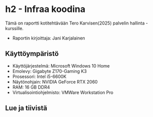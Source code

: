 # h2 - Infraa koodina

Tämä on raportti kotitehtävään Tero Karvisen(2025) palvelin hallinta -kurssille.

-  Raportin kirjoittaja: Jani Karjalainen

## Käyttöympäristö

- Käyttöjärjestelmä: Microsoft Windows 10 Home
- Emolevy: Gigabyte Z170-Gaming K3
- Prosessori: Intel i5-6600K
- Näytönohjain: NVIDIA GeForce RTX 2060
- RAM: 16 GB DDR4
- Virtualisointiohjelmisto: VMWare Workstation Pro

## Lue ja tiivistä



